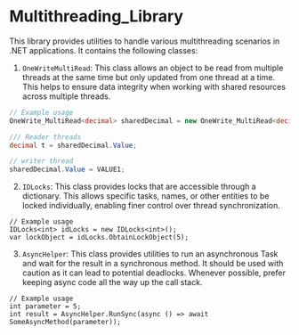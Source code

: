 # Multithreading_Library

This library provides utilities to handle various multithreading scenarios in .NET applications. It contains the following classes:

1. `OneWriteMultiRead`: This class allows an object to be read from multiple threads at the same time but only updated from one thread at a time. This helps to ensure data integrity when working with shared resources across multiple threads.

```csharp
// Example usage
OneWrite_MultiRead<decimal> sharedDecimal = new OneWrite_MultiRead<decimal>(100);

/// Reader threads
decimal t = sharedDecimal.Value;

// writer thread
sharedDecimal.Value = VALUE1;

```
2. `IDLocks`: This class provides locks that are accessible through a dictionary. This allows specific tasks, names, or other entities to be locked individually, enabling finer control over thread synchronization.
```
// Example usage
IDLocks<int> idLocks = new IDLocks<int>();
var lockObject = idLocks.ObtainLockObject(5);
```
3. `AsyncHelper`: This class provides utilities to run an asynchronous Task and wait for the result in a synchronous method. It should be used with caution as it can lead to potential deadlocks. Whenever possible, prefer keeping async code all the way up the call stack.
```
// Example usage
int parameter = 5;
int result = AsyncHelper.RunSync(async () => await SomeAsyncMethod(parameter));
```

